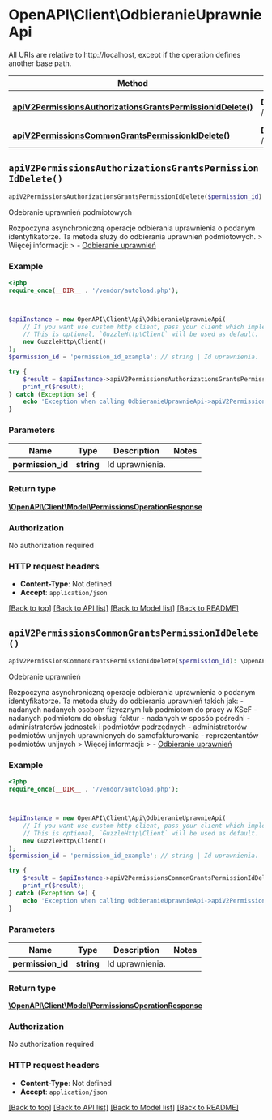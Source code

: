 # OpenAPI\Client\OdbieranieUprawnieApi

All URIs are relative to http://localhost, except if the operation defines another base path.

| Method | HTTP request | Description |
| ------------- | ------------- | ------------- |
| [**apiV2PermissionsAuthorizationsGrantsPermissionIdDelete()**](OdbieranieUprawnieApi.md#apiV2PermissionsAuthorizationsGrantsPermissionIdDelete) | **DELETE** /api/v2/permissions/authorizations/grants/{permissionId} | Odebranie uprawnień podmiotowych |
| [**apiV2PermissionsCommonGrantsPermissionIdDelete()**](OdbieranieUprawnieApi.md#apiV2PermissionsCommonGrantsPermissionIdDelete) | **DELETE** /api/v2/permissions/common/grants/{permissionId} | Odebranie uprawnień |


## `apiV2PermissionsAuthorizationsGrantsPermissionIdDelete()`

```php
apiV2PermissionsAuthorizationsGrantsPermissionIdDelete($permission_id): \OpenAPI\Client\Model\PermissionsOperationResponse
```

Odebranie uprawnień podmiotowych

Rozpoczyna asynchroniczną operacje odbierania uprawnienia o podanym identyfikatorze.  Ta metoda służy do odbierania uprawnień podmiotowych.    > Więcej informacji:  > - [Odbieranie uprawnień](https://github.com/CIRFMF/ksef-docs/blob/main/uprawnienia.md#odebranie-uprawnie%C5%84-podmiotowych)

### Example

```php
<?php
require_once(__DIR__ . '/vendor/autoload.php');



$apiInstance = new OpenAPI\Client\Api\OdbieranieUprawnieApi(
    // If you want use custom http client, pass your client which implements `GuzzleHttp\ClientInterface`.
    // This is optional, `GuzzleHttp\Client` will be used as default.
    new GuzzleHttp\Client()
);
$permission_id = 'permission_id_example'; // string | Id uprawnienia.

try {
    $result = $apiInstance->apiV2PermissionsAuthorizationsGrantsPermissionIdDelete($permission_id);
    print_r($result);
} catch (Exception $e) {
    echo 'Exception when calling OdbieranieUprawnieApi->apiV2PermissionsAuthorizationsGrantsPermissionIdDelete: ', $e->getMessage(), PHP_EOL;
}
```

### Parameters

| Name | Type | Description  | Notes |
| ------------- | ------------- | ------------- | ------------- |
| **permission_id** | **string**| Id uprawnienia. | |

### Return type

[**\OpenAPI\Client\Model\PermissionsOperationResponse**](../Model/PermissionsOperationResponse.md)

### Authorization

No authorization required

### HTTP request headers

- **Content-Type**: Not defined
- **Accept**: `application/json`

[[Back to top]](#) [[Back to API list]](../../README.md#endpoints)
[[Back to Model list]](../../README.md#models)
[[Back to README]](../../README.md)

## `apiV2PermissionsCommonGrantsPermissionIdDelete()`

```php
apiV2PermissionsCommonGrantsPermissionIdDelete($permission_id): \OpenAPI\Client\Model\PermissionsOperationResponse
```

Odebranie uprawnień

Rozpoczyna asynchroniczną operacje odbierania uprawnienia o podanym identyfikatorze.    Ta metoda służy do odbierania uprawnień takich jak:  - nadanych nadanych osobom fizycznym lub podmiotom do pracy w KSeF  - nadanych podmiotom do obsługi faktur  - nadanych w sposób pośredni  - administratorów jednostek i podmiotów podrzędnych  - administratorów podmiotów unijnych uprawnionych do samofakturowania  - reprezentantów podmiotów unijnych    > Więcej informacji:  > - [Odbieranie uprawnień](https://github.com/CIRFMF/ksef-docs/blob/main/uprawnienia.md#odebranie-uprawnie%C5%84)

### Example

```php
<?php
require_once(__DIR__ . '/vendor/autoload.php');



$apiInstance = new OpenAPI\Client\Api\OdbieranieUprawnieApi(
    // If you want use custom http client, pass your client which implements `GuzzleHttp\ClientInterface`.
    // This is optional, `GuzzleHttp\Client` will be used as default.
    new GuzzleHttp\Client()
);
$permission_id = 'permission_id_example'; // string | Id uprawnienia.

try {
    $result = $apiInstance->apiV2PermissionsCommonGrantsPermissionIdDelete($permission_id);
    print_r($result);
} catch (Exception $e) {
    echo 'Exception when calling OdbieranieUprawnieApi->apiV2PermissionsCommonGrantsPermissionIdDelete: ', $e->getMessage(), PHP_EOL;
}
```

### Parameters

| Name | Type | Description  | Notes |
| ------------- | ------------- | ------------- | ------------- |
| **permission_id** | **string**| Id uprawnienia. | |

### Return type

[**\OpenAPI\Client\Model\PermissionsOperationResponse**](../Model/PermissionsOperationResponse.md)

### Authorization

No authorization required

### HTTP request headers

- **Content-Type**: Not defined
- **Accept**: `application/json`

[[Back to top]](#) [[Back to API list]](../../README.md#endpoints)
[[Back to Model list]](../../README.md#models)
[[Back to README]](../../README.md)
